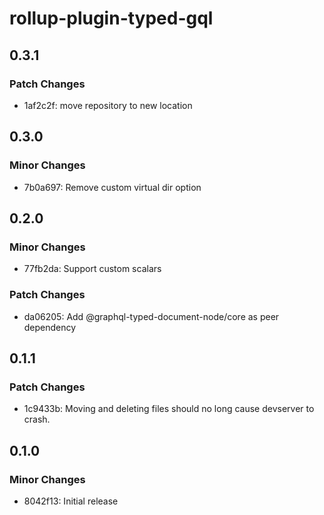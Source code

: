 # rollup-plugin-typed-gql

## 0.3.1

### Patch Changes

- 1af2c2f: move repository to new location

## 0.3.0

### Minor Changes

- 7b0a697: Remove custom virtual dir option

## 0.2.0

### Minor Changes

- 77fb2da: Support custom scalars

### Patch Changes

- da06205: Add @graphql-typed-document-node/core as peer dependency

## 0.1.1

### Patch Changes

- 1c9433b: Moving and deleting files should no long cause devserver to crash.

## 0.1.0

### Minor Changes

- 8042f13: Initial release
